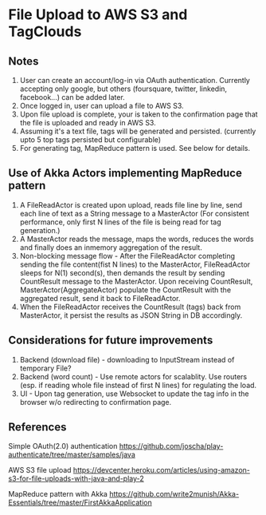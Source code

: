 # File Upload to AWS S3 and TagClouds  #

## Notes ##
1. User can create an account/log-in via OAuth authentication.  Currently accepting only google, but others (foursquare, twitter, linkedin, facebook...) can be added later.  
2. Once logged in, user can upload a file to AWS S3.
3. Upon file upload is complete, your is taken to the confirmation page that the file is uploaded and ready in AWS S3.
4. Assuming it's a text file, tags will be generated and persisted. (currently upto 5 top tags persisted but configurable)
5. For generating tag, MapReduce pattern is used. See below for details.

## Use of Akka Actors implementing MapReduce pattern ##
1. A FileReadActor is created upon upload, reads file line by line, send each line of text as a String message to a MasterActor
(For consistent performance, only first N lines of the file is being read for tag generation.)
2. A MasterActor reads the message, maps the words, reduces the words and finally does an inmemory aggregation of the result.
3. Non-blocking message flow - After the FileReadActor completing sending the file content(fist N lines) to the MasterActor, FileReadActor sleeps for N(1) second(s), then demands the result by sending CountResult message to the MasterActor. Upon receiving CountResult, MasterActor(AggregateActor) populate the CountResult with the aggregated result, send it back to FileReadActor. 
4. When the FileReadActor receives the CountResult (tags) back from MasterActor, it persist the results as JSON String in DB accordingly.

## Considerations for future improvements ##
1. Backend (download file) - downloading to InputStream instead of temporary File? 
2. Backend (word count) - Use remote actors for scalablity. Use routers (esp. if reading whole file instead of first N lines) for regulating the load.
3. UI - Upon tag generation, use Websocket to update the tag info in the browser w/o redirecting to confirmation page.

## References ##
Simple OAuth(2.0) authentication
https://github.com/joscha/play-authenticate/tree/master/samples/java

AWS S3 file upload
https://devcenter.heroku.com/articles/using-amazon-s3-for-file-uploads-with-java-and-play-2

MapReduce pattern with Akka
https://github.com/write2munish/Akka-Essentials/tree/master/FirstAkkaApplication
